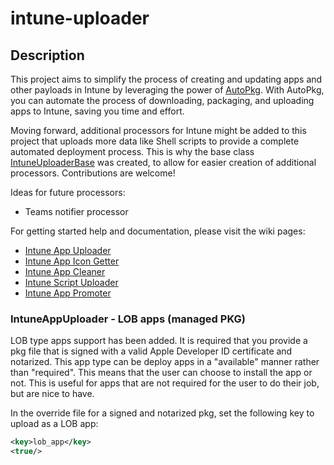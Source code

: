 # intune-uploader

## Description
This project aims to simplify the process of creating and updating apps and other payloads in Intune by leveraging the power of [AutoPkg](https://github.com/autopkg/autopkg). With AutoPkg, you can automate the process of downloading, packaging, and uploading apps to Intune, saving you time and effort.

Moving forward, additional processors for Intune might be added to this project that uploads more data like Shell scripts to provide a complete automated deployment process. This is why the base class [IntuneUploaderBase](IntuneUploader/IntuneUploaderLib/IntuneUploaderBase.py) was created, to allow for easier creation of additional processors. Contributions are welcome!

Ideas for future processors:
- Teams notifier processor

For getting started help and documentation, please visit the wiki pages:
- [Intune App Uploader](https://github.com/almenscorner/intune-uploader/wiki/IntuneAppUploader)
- [Intune App Icon Getter](https://github.com/almenscorner/intune-uploader/wiki/IntuneAppIconGetter)
- [Intune App Cleaner](https://github.com/almenscorner/intune-uploader/wiki/IntuneAppCleaner)
- [Intune Script Uploader](https://github.com/almenscorner/intune-uploader/wiki/IntuneScriptUploader)
- [Intune App Promoter](https://github.com/almenscorner/intune-uploader/wiki/IntuneAppPromoter)

### IntuneAppUploader - LOB apps (managed PKG)
LOB type apps support has been added. It is required that you provide a pkg file that is signed with a valid Apple Developer ID certificate and notarized. This app type can be deploy apps in a "available" manner rather than "required". This means that the user can choose to install the app or not. This is useful for apps that are not required for the user to do their job, but are nice to have.

In the override file for a signed and notarized pkg, set the following key to upload as a LOB app:
```xml
<key>lob_app</key>
<true/>
```
